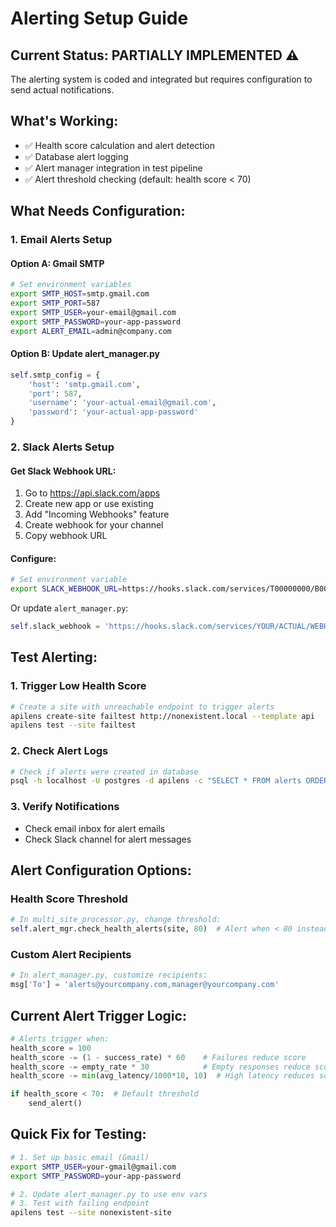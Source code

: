 # Alerting Setup Guide

## Current Status: PARTIALLY IMPLEMENTED ⚠️

The alerting system is coded and integrated but requires configuration to send actual notifications.

## What's Working:
- ✅ Health score calculation and alert detection
- ✅ Database alert logging
- ✅ Alert manager integration in test pipeline
- ✅ Alert threshold checking (default: health score < 70)

## What Needs Configuration:

### 1. Email Alerts Setup

#### Option A: Gmail SMTP
```bash
# Set environment variables
export SMTP_HOST=smtp.gmail.com
export SMTP_PORT=587
export SMTP_USER=your-email@gmail.com
export SMTP_PASSWORD=your-app-password
export ALERT_EMAIL=admin@company.com
```

#### Option B: Update alert_manager.py
```python
self.smtp_config = {
    'host': 'smtp.gmail.com',
    'port': 587,
    'username': 'your-actual-email@gmail.com',
    'password': 'your-actual-app-password'
}
```

### 2. Slack Alerts Setup

#### Get Slack Webhook URL:
1. Go to https://api.slack.com/apps
2. Create new app or use existing
3. Add "Incoming Webhooks" feature
4. Create webhook for your channel
5. Copy webhook URL

#### Configure:
```bash
# Set environment variable
export SLACK_WEBHOOK_URL=https://hooks.slack.com/services/T00000000/B00000000/XXXXXXXXXXXXXXXXXXXXXXXX
```

Or update `alert_manager.py`:
```python
self.slack_webhook = 'https://hooks.slack.com/services/YOUR/ACTUAL/WEBHOOK'
```

## Test Alerting:

### 1. Trigger Low Health Score
```bash
# Create a site with unreachable endpoint to trigger alerts
apilens create-site failtest http://nonexistent.local --template api
apilens test --site failtest
```

### 2. Check Alert Logs
```bash
# Check if alerts were created in database
psql -h localhost -U postgres -d apilens -c "SELECT * FROM alerts ORDER BY created_at DESC LIMIT 5;"
```

### 3. Verify Notifications
- Check email inbox for alert emails
- Check Slack channel for alert messages

## Alert Configuration Options:

### Health Score Threshold
```python
# In multi_site_processor.py, change threshold:
self.alert_mgr.check_health_alerts(site, 80)  # Alert when < 80 instead of < 70
```

### Custom Alert Recipients
```python
# In alert_manager.py, customize recipients:
msg['To'] = 'alerts@yourcompany.com,manager@yourcompany.com'
```

## Current Alert Trigger Logic:
```python
# Alerts trigger when:
health_score = 100
health_score -= (1 - success_rate) * 60    # Failures reduce score
health_score -= empty_rate * 30            # Empty responses reduce score  
health_score -= min(avg_latency/1000*10, 10)  # High latency reduces score

if health_score < 70:  # Default threshold
    send_alert()
```

## Quick Fix for Testing:
```bash
# 1. Set up basic email (Gmail)
export SMTP_USER=your-gmail@gmail.com
export SMTP_PASSWORD=your-app-password

# 2. Update alert_manager.py to use env vars
# 3. Test with failing endpoint
apilens test --site nonexistent-site
```